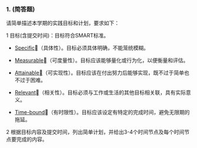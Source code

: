 ### 1. (简答题)

请简单描述本学期的实践目标和计划，要求如下：

1 目标(含提交时间)：目标符合SMART标准。

- [Specific](https://www.baidu.com/s?wd=Specific&rsv_idx=2&tn=baiduhome_pg&usm=1&ie=utf-8&rsv_pq=81d7208a0006119e&oq=smart%20%E7%9B%AE%E6%A0%87&rsv_t=cf9dugPIPd3kkw3LcDMCKrvNu98xaCn51t52ynpi%2FPi0jk7Jf1ZE3fnCWs0A4khA0PqC&sa=re_dqa_zy&icon=1)（具体性）。目标必须具体明确，不能笼统模糊。

- [Measurable](https://www.baidu.com/s?wd=Measurable&rsv_idx=2&tn=baiduhome_pg&usm=1&ie=utf-8&rsv_pq=81d7208a0006119e&oq=smart%20%E7%9B%AE%E6%A0%87&rsv_t=89c4LUFKzN5OP1Ui04LFV8YbmVkwjxLdQwrnIJCDddCEK1QNasvfAf1b%2BqXLgeQ%2BOAHY&sa=re_dqa_zy&icon=1)（可度量性）。目标应该能够量化或行为化，以便衡量和评估。

- [Attainable](https://www.baidu.com/s?wd=Attainable&rsv_idx=2&tn=baiduhome_pg&usm=1&ie=utf-8&rsv_pq=81d7208a0006119e&oq=smart%20%E7%9B%AE%E6%A0%87&rsv_t=5dd6bMSALppoMzi1F3gn1kPrWQ3WTy%2BhSabYQh2a9zblKAr1yHl%2FMW1V4eTyAk5xqp8Y&sa=re_dqa_zy&icon=1)（可实现性）。目标应该在付出努力后能够实现，既不过于简单也不过于困难。

- [Relevant](https://www.baidu.com/s?wd=Relevant&rsv_idx=2&tn=baiduhome_pg&usm=1&ie=utf-8&rsv_pq=81d7208a0006119e&oq=smart%20%E7%9B%AE%E6%A0%87&rsv_t=5dd6bMSALppoMzi1F3gn1kPrWQ3WTy%2BhSabYQh2a9zblKAr1yHl%2FMW1V4eTyAk5xqp8Y&sa=re_dqa_zy&icon=1)（相关性）。目标必须与工作或生活的其他目标相关联，具有实际意义。

- [Time-bound](https://www.baidu.com/s?wd=Time-bound&rsv_idx=2&tn=baiduhome_pg&usm=1&ie=utf-8&rsv_pq=81d7208a0006119e&oq=smart%20%E7%9B%AE%E6%A0%87&rsv_t=c2c7Uk05%2Fh5Xa%2FSrTVAR3EJgKMtwR1NA0%2BlnRlVuK2BdJojOfbFCc1Xp4e58ofsAX2kj&sa=re_dqa_zy&icon=1)（有时限性）。目标应该设定有特定的完成时间，避免无限期的拖延。

2 根据目标内容及提交时间，列出简单计划，并给出3-4个时间节点及每个时间节点要完成的内容。


